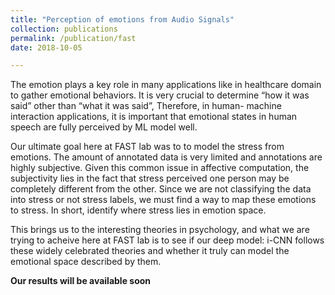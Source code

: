 ```yaml
---
title: "Perception of emotions from Audio Signals"
collection: publications
permalink: /publication/fast
date: 2018-10-05

---
```


The emotion plays a key role in many applications like in healthcare domain to gather emotional behaviors. It is very crucial to determine “how it was said” other than “what it was said”,
Therefore, in human- machine interaction applications, it is important that emotional states in human speech are fully perceived by ML model well.

Our ultimate goal here at FAST lab was to to model the stress from emotions. The amount of annotated data is very limited and annotations are highly subjective. Given this common issue in affective computation, the subjectivity lies in the fact that stress perceived one person may be completely different from the other. Since we are not classifying the data into stress or not stress labels, we must find a way to map these emotions to stress. In short, identify where stress lies in emotion space. 

This brings us to the interesting theories in psychology, and what we are trying to acheive here at FAST lab is to see if our deep model: i-CNN follows these widely celebrated theories and whether it truly can model the emotional space described by them. 

**Our results will be available soon**

